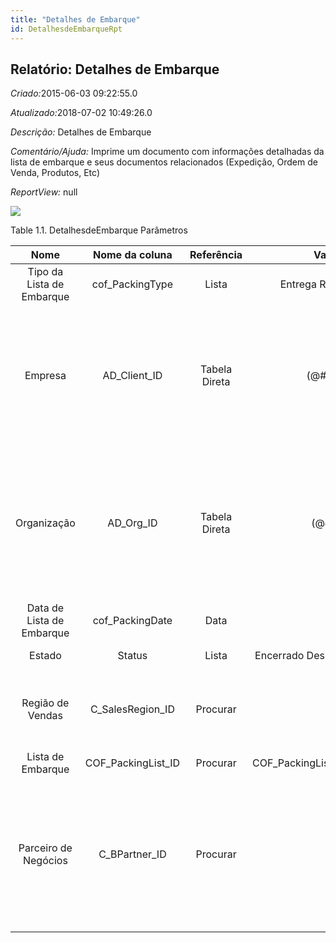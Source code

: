```yaml
---
title: "Detalhes de Embarque"
id: DetalhesdeEmbarqueRpt
---
```

<div id="d54528e1" class="section chapter">

<div class="titlepage">

<div>

<div>

## Relatório: Detalhes de Embarque

</div>

</div>

</div>

<span class="emphasis"> *Criado:*</span>2015-06-03 09:22:55.0

<span class="emphasis">*Atualizado:*</span>2018-07-02 10:49:26.0

<span class="emphasis"> *Descrição:* </span>Detalhes de Embarque

<span class="emphasis"> *Comentário/Ajuda:* </span>Imprime um documento
com informações detalhadas da lista de embarque e seus documentos
relacionados (Expedição, Ordem de Venda, Produtos, Etc)

<span class="emphasis"> *ReportView:* </span>null

![](/img/manual/DetalhesdeEmbarque.png)

<div id="d54528e26" class="table">

<div class="table-title">

Table 1.1. DetalhesdeEmbarque
Parâmetros

</div>

<div class="table-contents">

|           Nome            |    Nome da coluna    |  Referência   |             Valores(Padrão)              |                 Descrição                 |                                                                            Comentário/Ajuda                                                                            |
| :-----------------------: | :------------------: | :-----------: | :--------------------------------------: | :---------------------------------------: | :--------------------------------------------------------------------------------------------------------------------------------------------------------------------: |
| Tipo da Lista de Embarque |   cof\_PackingType   |     Lista     |      Entrega Retirar Transportadora      |                   null                    |                                                                                  null                                                                                  |
|          Empresa          |    AD\_Client\_ID    | Tabela Direta |           (@\#AD\_Client\_ID@)           |  Empresa/Locatário para esta instalação.  | Uma Empresa é uma Companhia ou uma Entidade Legal (pessoa jurídica). Dados não podem ser compartilhados entre Empresas. Locatário é um sinônimo para Empresa (Client). |
|        Organização        |     AD\_Org\_ID      | Tabela Direta |            (@\#AD\_Org\_ID@)             | Entidade organizacional dentro da Empresa |      Uma "Organização" é uma unidade de sua "Empresa" ou "Entidade Legal" - os exemplos são loja, departamento. Você pode compartilhar dados entre organizações.       |
| Data de Lista de Embarque |   cof\_PackingDate   |     Data      |                                          |                   null                    |                                                                                  null                                                                                  |
|          Estado           |        Status        |     Lista     |  Encerrado Despachado Finalizado Aberto  |         Estado da execução atual          |                                                                        Estado da execução atual                                                                        |
|     Região de Vendas      |  C\_SalesRegion\_ID  |   Procurar    |                                          |       Cobertura da Região de Vendas       |                                                A "Região de Vendas" indica uma área específica de cobertura de vendas.                                                 |
|     Lista de Embarque     | COF\_PackingList\_ID |   Procurar    | COF\_PackingList(@COF\_PackingList\_ID@) |        Primary Key : Packing-List         |                                                                       Primary Key : Packing-List                                                                       |
|   Parceiro de Negócios    |   C\_BPartner\_ID    |   Procurar    |                                          |    Identifica um Parceiro de Negócios.    |  Um "Parceiro de Negócios" é qualquer um com quem você transaciona. Isto pode incluir Fornecedores, Clientes, Funcionários, Vendedores, Representantes de Venda, etc.  |

</div>

</div>

  

</div>
